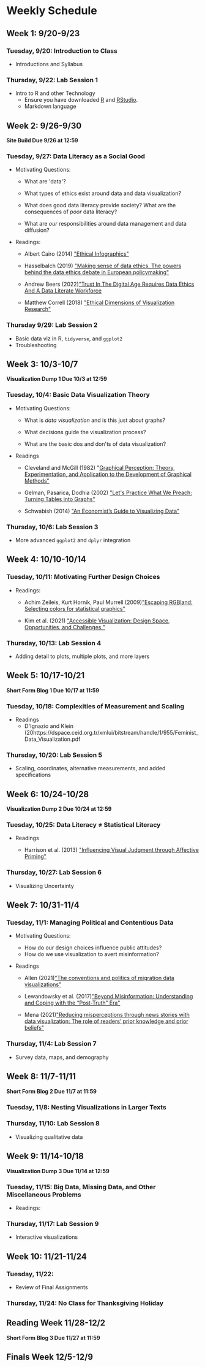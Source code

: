 # Weekly Schedule 

## Week 1: 9/20-9/23

### Tuesday, 9/20: Introduction to Class 

- Introductions and Syllabus 


### Thursday, 9/22: Lab Session 1 

- Intro to R and other Technology 
   - Ensure you have downloaded [R](https://cran.r-project.org/) and [RStudio](https://www.rstudio.com/).
   - Markdown language  

## Week 2: 9/26-9/30 

**Site Build Due 9/26 at 12:59** 

### Tuesday, 9/27: Data Literacy as a Social Good 

- Motivating Questions: 

   - What are 'data'? 

   - What types of ethics exist around data and data visualization? 
  
   - What does good data literacy provide society? What are the consequences of *poor* data literacy? 
  
   - What are *our* responsibilities around data management and data diffusion? 

- Readings: 

   - Albert Cairo (2014) ["Ethical Infographics"](https://www.dropbox.com/s/pqgmg02yz0pgju4/EthicalInfographics.pdf)
   
   - Hasselbalch (2019) ["Making sense of data ethics. The powers behind the data ethics debate in European policymaking"](https://policyreview.info/pdf/policyreview-2019-2-1401.pdf)
  
   - Andrew Beers (2022)["Trust In The Digital Age Requires Data Ethics And A Data Literate Workforce](https://www.forbes.com/sites/tableau/2022/04/14/trust-in-the-digital-age-requires-data-ethics-and-a-data-literate-workforce/?sh=5ba83a3d5437) 

   - Matthew Correll (2018) ["Ethical Dimensions of Visualization Research"](https://arxiv.org/pdf/1811.07271.pdf)
    
### Thursday 9/29: Lab Session 2

- Basic data viz in R, `tidyverse`, and `ggplot2` 
- Troubleshooting 

 ## Week 3: 10/3-10/7 

**Visualization Dump 1 Due 10/3 at 12:59** 

### Tuesday, 10/4: Basic Data Visualization Theory 

- Motivating Questions: 

   - What is *data visualization* and is this just about graphs? 
   
   - What decisions guide the visualization process? 
   
   - What are the basic dos and don'ts of data visualization? 

- Readings 

  - Cleveland and McGill (1982) "[Graphical Perception: Theory, Experimentation, and Application to the Development of Graphical Methods"](https://www.jstor.org/stable/pdf/2288400.pdf)
 
  - Gelman, Pasarica, Dodhia (2002) ["Let's Practice What We Preach: Turning Tables into Graphs"](https://www.jstor.org/stable/3087382#metadata_info_tab_contents) 
 
   - Schwabish (2014) ["An Economist’s Guide to Visualizing Data"](https://pubs.aeaweb.org/doi/pdfplus/10.1257/jep.28.1.209) 


### Thursday, 10/6: Lab Session 3

- More advanced `ggplot2` and `dplyr` integration 
   

## Week 4: 10/10-10/14 

### Tuesday, 10/11: Motivating Further Design Choices 

- Readings: 
   - Achim Zeileis, Kurt Hornik, Paul Murrell (2009)["Escaping RGBland: Selecting colors for statistical graphics"](https://www.sciencedirect.com/science/article/abs/pii/S0167947308005549?via%3Dihub) 

   - Kim et al. (2021) ["Accessible Visualization: Design Space, Opportunities, and Challenges
"](https://onlinelibrary.wiley.com/doi/epdf/10.1111/cgf.14298) 

### Thursday, 10/13: Lab Session 4

- Adding detail to plots, multiple plots, and more layers  

## Week 5: 10/17-10/21

**Short Form Blog 1 Due 10/17 at 11:59**

### Tuesday, 10/18: Complexities of Measurement and Scaling 

- Readings
   - D'Ignazio and Klein (20https://dspace.ceid.org.tr/xmlui/bitstream/handle/1/955/Feminist_Data_Visualization.pdf


### Thursday, 10/20: Lab Session 5 

- Scaling, coordinates, alternative measurements, and added specifications 

## Week 6: 10/24-10/28

**Visualization Dump 2 Due 10/24 at 12:59** 

### Tuesday, 10/25: Data Literacy ≠ Statistical Literacy 

- Readings
  
  - Harrison et al. (2013) ["Influencing Visual Judgment through Affective Priming"](https://dl.acm.org/doi/pdf/10.1145/2470654.2481410)

### Thursday, 10/27: Lab Session 6 

- Visualizing Uncertainty 

## Week 7: 10/31-11/4

### Tuesday, 11/1: Managing Political and Contentious Data  

- Motivating Questions: 
   - How do our design choices influence public attitudes? 
   - How do we use visualization to avert misinformation? 

- Readings

   - Allen (2021)["The conventions and politics
of migration data visualizations"](https://journals.sagepub.com/doi/pdf/10.1177/14614448211019300) 

   - Lewandowsky et al. (2017)["Beyond Misinformation: Understanding and Coping with the “Post-Truth” Era"](https://reader.elsevier.com/reader/sd/pii/S2211368117300700?token=C8FE1CEFCED4A922A35BF64C3B390DDA4A530CC67261715A30F4E0962EF0E78EE3E00A264312E2F4C31DD311B351880F&originRegion=us-east-1&originCreation=20220826221552) 

   - Mena (2021)["Reducing misperceptions through news stories with data visualization: The role of readers’ prior knowledge and prior beliefs"](https://journals.sagepub.com/doi/pdf/10.1177/14648849211028762) 
   
### Thursday, 11/4: Lab Session 7 

- Survey data, maps, and demography 

## Week 8: 11/7-11/11

**Short Form Blog 2 Due 11/7 at 11:59** 

### Tuesday, 11/8: Nesting Visualizations in Larger Texts 

### Thursday, 11/10: Lab Session 8 

- Visualizing qualitative data 

## Week 9: 11/14-10/18 

**Visualization Dump 3 Due 11/14 at 12:59** 

### Tuesday, 11/15: Big Data, Missing Data, and Other Miscellaneous Problems 

- Readings:


### Thursday, 11/17: Lab Session 9 

- Interactive visualizations 

## Week 10: 11/21-11/24

### Tuesday, 11/22: 

- Review of Final Assignments 

### Thursday, 11/24: **No Class for Thanksgiving Holiday** 

## Reading Week 11/28-12/2

**Short Form Blog 3 Due 11/27 at 11:59** 

## Finals Week 12/5-12/9 
